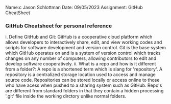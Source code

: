 Name:c Jason Schlottman
Date: 09/05/2023
Assignment: GitHub CheatSheet

### GitHub Cheatsheet for personal reference

i. Define GitHub and Git:
GitHub is a cooperative cloud platform which allows developers to interactively share, edit, and view working codes and scripts for software development and version control. Git is the base system which GitHub operates on and is a system of version control which tracks changes on any number of computers, allowing contributors to edit and develop software cooperatively.
ii. What is a repo and how is it different from a folder?:
A repo is a shortened term which is slang for 'repository'. A repository  is a centralized storage location used to access and manage source code. Repositories can be stored locally or access online to those who have acess when pushed to a sharing system such as GitHub. Repo's are different from standard folders in that they contain a hidden processing '.git' file inside the working dirctory unlike normal folders. 